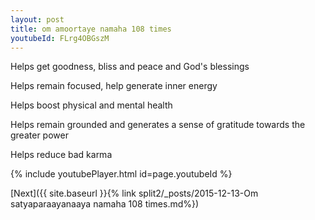 ```yaml
---
layout: post
title: om amoortaye namaha 108 times
youtubeId: FLrg4OBGszM
---
```

 
 
Helps get goodness, bliss and peace and God's blessings
 
Helps remain focused, help generate inner energy 
 
Helps boost physical and mental health 
 
Helps remain grounded and generates a sense of gratitude towards the greater power 
 
Helps reduce bad karma
 
 
 
 


{% include youtubePlayer.html id=page.youtubeId %}
 
[Next]({{ site.baseurl }}{% link  split2/_posts/2015-12-13-Om satyaparaayanaaya namaha 108 times.md%})
 

